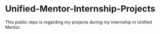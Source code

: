 # Unified-Mentor-Internship-Projects
This public repo is regarding my projects during my internship in Unified Mentor.
